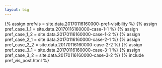 ```yaml
---
layout: big
---
```

{% assign prefvis = site.data.20170116160000-pref-visibility %}
{% assign pref_case_1_1 = site.data.20170116160000-case-1-1 %}
{% assign pref_case_1_2 = site.data.20170116160000-case-1-2 %}
{% assign pref_case_2_1 = site.data.20170116160000-case-2-1 %}
{% assign pref_case_2_2 = site.data.20170116160000-case-2-2 %}
{% assign pref_case_3_1 = site.data.20170116160000-case-3-1 %}
{% assign pref_case_3_2 = site.data.20170116160000-case-3-2 %}
{% include pref_vis_post.html %}
